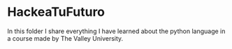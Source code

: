 # HackeaTuFuturo
In this folder I share everything I have learned about the python language in a course made by The Valley University. 
